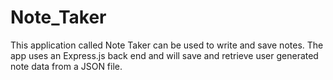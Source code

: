 # Note_Taker
This application called Note Taker can be used to write and save notes. The app uses an Express.js back end and will save and retrieve user generated note data from a JSON file.
